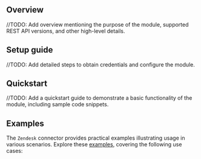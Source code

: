 ## Overview

//TODO: Add overview mentioning the purpose of the module, supported REST API versions, and other high-level details.

## Setup guide

//TODO: Add detailed steps to obtain credentials and configure the module.

## Quickstart

//TODO: Add a quickstart guide to demonstrate a basic functionality of the module, including sample code snippets.

## Examples

The `Zendesk` connector provides practical examples illustrating usage in various scenarios. Explore these [examples](https://github.com/ballerina-platform/module-ballerinax-zendesk/tree/main/examples/), covering the following use cases:
